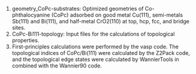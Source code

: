1. geometry_CoPc-substrates: Optimized geometries of Co-phthalocyanine (CoPc) adsorbed on good metal Cu(111), semi-metals Sb(111) and Bi(111), and half-metal CrO2(110) at top, hcp, fcc, and bridge sites. 
2. CoPc-Bi111-topology: Input files for the calculations of topological properties. 
3. First-principles calculations were performed by the vasp code. The topological indices of CoPc/Bi(111) were calculated by the Z2Pack code, and the topological edge states were calculated by WannierTools in combined with the Wannier90 code.
